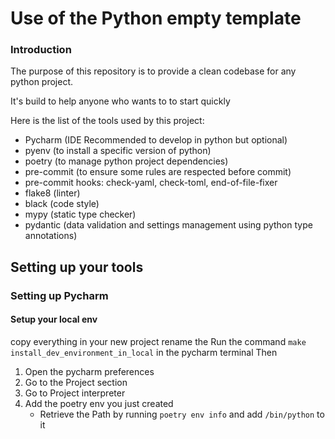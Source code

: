 # Use of the Python empty template

### Introduction
The purpose of this repository is to provide a clean codebase for any python project.

It's build to help anyone who wants to to start quickly

Here is the list of the tools used by this project:
- Pycharm (IDE Recommended to develop in python but optional)
- pyenv (to install a specific version of python)
- poetry (to manage python project dependencies)
- pre-commit (to ensure some rules are respected before commit)
- pre-commit hooks: check-yaml, check-toml, end-of-file-fixer
- flake8 (linter)
- black (code style)
- mypy (static type checker)
- pydantic (data validation and settings management using python type annotations)


## Setting up your tools
### Setting up Pycharm

#### Setup your local env
copy everything in your new project
rename the 
Run the command `make install_dev_environment_in_local` in the pycharm terminal
Then
1. Open the pycharm preferences
2. Go to the Project section
3. Go to Project interpreter
4. Add the poetry env you just created
    - Retrieve the Path by running `poetry env info` and add `/bin/python` to it
